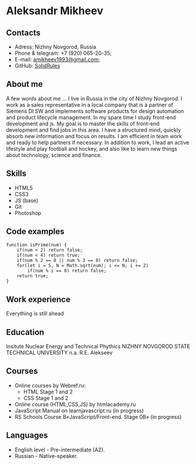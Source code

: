 # Aleksandr Mikheev
## Contacts
* Adress: Nizhny Novgorod, Russia
* Phone & telegram: +7 (920) 065-20-35; 
* E-mail: amikheev1993@gmail.com;
* GitHub: [SolidRules](https://github.com/SolidRules "SolidRules")
## About me
A few words about me ... I live in Russia in the city of Nizhny Novgorod. I work as a sales representative in a local company that is a partner of Siemens DI SW and implements software products for design automation and product lifecycle management. In my spare time I study front-end development and js. My goal is to master the skills of front-end development and find jobs in this area. I have a structured mind, quickly absorb new information and focus on results. I am efficient in team work and ready to help partners if necessary. In addition to work, I lead an active lifestyle and play football and hockey, and also like to learn new things about technology, science and finance.
## Skills
* HTML5
* CSS3
* JS (base)
* Git
* Photoshop
## Code examples
```
function isPrime(num) {
    if(num < 2) return false;
    if(num < 4) return true;
    if(num % 2 == 0 || num % 3 == 0) return false;
    for(let i = 5, N = Math.sqrt(num); i <= N; i += 2)
        if(num % i == 0) return false;
    return true;
}
```
## Work experience
Everything is still ahead
## Education
Insitute Nuclear Energy and Technical Phythics
NIZHNY NOVGOROD STATE TECHNICAL UNIVERSITY n.a. R.E. Alekseev
## Courses
* Online courses by Webref.ru:
    - HTML Stage 1 and 2
    - CSS Stage 1 and 2
* Online course (HTML,CSS,JS) by htmlacademy.ru
* JavaScript Manual on learnjavascript.ru (in progress)
* RS Schools Course В«JavaScript/Front-end. Stage 0В» (in progress)
## Languages
* English level - Pre-intermediate (A2).
* Russian - Native-speaker.